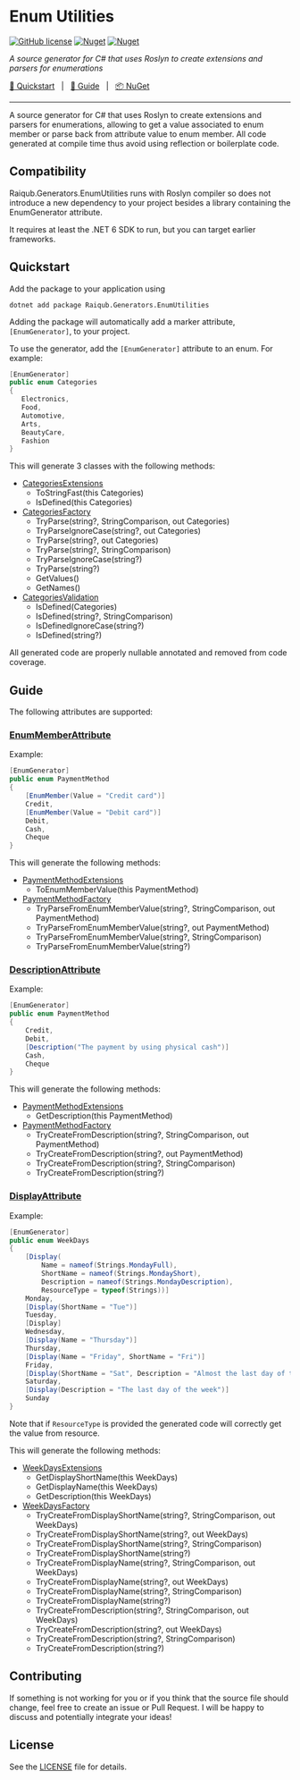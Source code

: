 # Enum Utilities

[![GitHub license](https://img.shields.io/badge/license-MIT-blue.svg?style=flat-square)](https://raw.githubusercontent.com/EngRajabi/Enum.Source.Generator/master/LICENSE) [![Nuget](https://img.shields.io/nuget/v/Raiqub.Generators.EnumUtilities)](https://www.nuget.org/packages/Raiqub.Generators.EnumUtilities) [![Nuget](https://img.shields.io/nuget/dt/Raiqub.Generators.EnumUtilities?label=Nuget.org%20Downloads&style=flat-square&color=blue)](https://www.nuget.org/packages/Raiqub.Generators.EnumUtilities)

_A source generator for C# that uses Roslyn to create extensions and parsers for enumerations_

[🏃 Quickstart](#quickstart) &nbsp; | &nbsp; [📗 Guide](#guide) &nbsp; | &nbsp; [📦 NuGet](https://www.nuget.org/packages/Raiqub.Generators.EnumUtilities)

<hr />

A source generator for C# that uses Roslyn to create extensions and parsers for enumerations, allowing to get a value associated to enum member or parse back from attribute value to enum member. All code generated at compile time thus avoid using reflection or boilerplate code.

## Compatibility

Raiqub.Generators.EnumUtilities runs with Roslyn compiler so does not introduce a new dependency to your project besides a library containing the EnumGenerator attribute.

It requires at least the .NET 6 SDK to run, but you can target earlier frameworks.

## Quickstart

Add the package to your application using

```shell
dotnet add package Raiqub.Generators.EnumUtilities
```

Adding the package will automatically add a marker attribute, `[EnumGenerator]`, to your project.

To use the generator, add the `[EnumGenerator]` attribute to an enum. For example:
 ```csharp
[EnumGenerator]
public enum Categories
{
    Electronics,
    Food,
    Automotive,
    Arts,
    BeautyCare,
    Fashion
}
```

This will generate 3 classes with the following methods:
- [CategoriesExtensions](./tests/EnumUtilities.IntegrationTests/Generated/Raiqub.Generators.EnumUtilities/Raiqub.Generators.EnumUtilities.EnumUtilitiesGenerator/Raiqub.Generators.EnumUtilities.IntegrationTests.Models.CategoriesExtensions.g.cs)
  - ToStringFast(this Categories)
  - IsDefined(this Categories)
- [CategoriesFactory](./tests/EnumUtilities.IntegrationTests/Generated/Raiqub.Generators.EnumUtilities/Raiqub.Generators.EnumUtilities.EnumUtilitiesGenerator/Raiqub.Generators.EnumUtilities.IntegrationTests.Models.CategoriesFactory.g.cs)
  - TryParse(string?, StringComparison, out Categories)
  - TryParseIgnoreCase(string?, out Categories)
  - TryParse(string?, out Categories)
  - TryParse(string?, StringComparison)
  - TryParseIgnoreCase(string?)
  - TryParse(string?)
  - GetValues()
  - GetNames()
- [CategoriesValidation](./tests/EnumUtilities.IntegrationTests/Generated/Raiqub.Generators.EnumUtilities/Raiqub.Generators.EnumUtilities.EnumUtilitiesGenerator/Raiqub.Generators.EnumUtilities.IntegrationTests.Models.CategoriesValidation.g.cs)
  - IsDefined(Categories)
  - IsDefined(string?, StringComparison)
  - IsDefinedIgnoreCase(string?)
  - IsDefined(string?)

All generated code are properly nullable annotated and removed from code coverage.

## Guide
The following attributes are supported:

### [EnumMemberAttribute](https://learn.microsoft.com/en-us/dotnet/api/system.runtime.serialization.enummemberattribute)

Example:

```csharp
[EnumGenerator]
public enum PaymentMethod
{
    [EnumMember(Value = "Credit card")]
    Credit,
    [EnumMember(Value = "Debit card")]
    Debit,
    Cash,
    Cheque
}
```

This will generate the following methods:
- [PaymentMethodExtensions](./tests/EnumUtilities.IntegrationTests/Generated/Raiqub.Generators.EnumUtilities/Raiqub.Generators.EnumUtilities.EnumUtilitiesGenerator/Raiqub.Generators.EnumUtilities.IntegrationTests.Models.PaymentMethodExtensions.g.cs)
  - ToEnumMemberValue(this PaymentMethod)
- [PaymentMethodFactory](./tests/EnumUtilities.IntegrationTests/Generated/Raiqub.Generators.EnumUtilities/Raiqub.Generators.EnumUtilities.EnumUtilitiesGenerator/Raiqub.Generators.EnumUtilities.IntegrationTests.Models.PaymentMethodFactory.g.cs)
  - TryParseFromEnumMemberValue(string?, StringComparison, out PaymentMethod)
  - TryParseFromEnumMemberValue(string?, out PaymentMethod)
  - TryParseFromEnumMemberValue(string?, StringComparison)
  - TryParseFromEnumMemberValue(string?)

### [DescriptionAttribute](https://learn.microsoft.com/en-us/dotnet/api/system.componentmodel.descriptionattribute)

Example:

```csharp
[EnumGenerator]
public enum PaymentMethod
{
    Credit,
    Debit,
    [Description("The payment by using physical cash")]
    Cash,
    Cheque
}
```

This will generate the following methods:
- [PaymentMethodExtensions](./tests/EnumUtilities.IntegrationTests/Generated/Raiqub.Generators.EnumUtilities/Raiqub.Generators.EnumUtilities.EnumUtilitiesGenerator/Raiqub.Generators.EnumUtilities.IntegrationTests.Models.PaymentMethodExtensions.g.cs)
  - GetDescription(this PaymentMethod)
- [PaymentMethodFactory](./tests/EnumUtilities.IntegrationTests/Generated/Raiqub.Generators.EnumUtilities/Raiqub.Generators.EnumUtilities.EnumUtilitiesGenerator/Raiqub.Generators.EnumUtilities.IntegrationTests.Models.PaymentMethodFactory.g.cs)
  - TryCreateFromDescription(string?, StringComparison, out PaymentMethod)
  - TryCreateFromDescription(string?, out PaymentMethod)
  - TryCreateFromDescription(string?, StringComparison)
  - TryCreateFromDescription(string?)

### [DisplayAttribute](https://learn.microsoft.com/en-us/dotnet/api/system.componentmodel.dataannotations.displayattribute)

Example:

```csharp
[EnumGenerator]
public enum WeekDays
{
    [Display(
        Name = nameof(Strings.MondayFull),
        ShortName = nameof(Strings.MondayShort),
        Description = nameof(Strings.MondayDescription),
        ResourceType = typeof(Strings))]
    Monday,
    [Display(ShortName = "Tue")]
    Tuesday,
    [Display]
    Wednesday,
    [Display(Name = "Thursday")]
    Thursday,
    [Display(Name = "Friday", ShortName = "Fri")]
    Friday,
    [Display(ShortName = "Sat", Description = "Almost the last day of the week")]
    Saturday,
    [Display(Description = "The last day of the week")]
    Sunday
}
```

Note that if `ResourceType` is provided the generated code will correctly get the value from resource.

This will generate the following methods:
- [WeekDaysExtensions](./tests/EnumUtilities.IntegrationTests/Generated/Raiqub.Generators.EnumUtilities/Raiqub.Generators.EnumUtilities.EnumUtilitiesGenerator/Raiqub.Generators.EnumUtilities.IntegrationTests.Models.WeekDaysExtensions.g.cs)
  - GetDisplayShortName(this WeekDays)
  - GetDisplayName(this WeekDays)
  - GetDescription(this WeekDays)
- [WeekDaysFactory](./tests/EnumUtilities.IntegrationTests/Generated/Raiqub.Generators.EnumUtilities/Raiqub.Generators.EnumUtilities.EnumUtilitiesGenerator/Raiqub.Generators.EnumUtilities.IntegrationTests.Models.WeekDaysFactory.g.cs)
  - TryCreateFromDisplayShortName(string?, StringComparison, out WeekDays)
  - TryCreateFromDisplayShortName(string?, out WeekDays)
  - TryCreateFromDisplayShortName(string?, StringComparison)
  - TryCreateFromDisplayShortName(string?)
  - TryCreateFromDisplayName(string?, StringComparison, out WeekDays)
  - TryCreateFromDisplayName(string?, out WeekDays)
  - TryCreateFromDisplayName(string?, StringComparison)
  - TryCreateFromDisplayName(string?)
  - TryCreateFromDescription(string?, StringComparison, out WeekDays)
  - TryCreateFromDescription(string?, out WeekDays)
  - TryCreateFromDescription(string?, StringComparison)
  - TryCreateFromDescription(string?)

## Contributing

If something is not working for you or if you think that the source file
should change, feel free to create an issue or Pull Request.
I will be happy to discuss and potentially integrate your ideas!

## License

See the [LICENSE](./LICENSE) file for details.